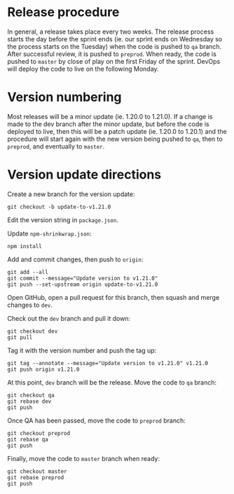 # Release procedure

In general, a release takes place every two weeks. The release process starts the day before the sprint ends (ie. our sprint ends on Wednesday so the process starts on the Tuesday) when the code is pushed to `qa` branch. After successful review, it is pushed to `preprod`. When ready, the code is pushed to `master` by close of play on the first Friday of the sprint. DevOps will deploy the code to live on the following Monday.

# Version numbering

Most releases will be a minor update (ie. 1.20.0 to 1.21.0). If a change is made to the dev branch after the minor update, but before the code is deployed to live, then this will be a patch update (ie. 1.20.0 to 1.20.1) and the procedure will start again with the new version being pushed to `qa`, then to `preprod`, and eventually to `master`.

# Version update directions

Create a new branch for the version update:

```
git checkout -b update-to-v1.21.0
```

Edit the version string in `package.json`.

Update `npm-shrinkwrap.json`:

```
npm install
```

Add and commit changes, then push to `origin`:

```
git add --all
git commit --message="Update version to v1.21.0"
git push --set-upstream origin update-to-v1.21.0
```

Open GitHub, open a pull request for this branch, then squash and merge changes to `dev`.

Check out the `dev` branch and pull it down:

```
git checkout dev
git pull
```

Tag it with the version number and push the tag up:

```
git tag --annotate --message="Update version to v1.21.0" v1.21.0
git push origin v1.21.0
```

At this point, `dev` branch will be the release. Move the code to `qa` branch:

```
git checkout qa
git rebase dev
git push
```

Once QA has been passed, move the code to `preprod` branch:

```
git checkout preprod
git rebase qa
git push
```

Finally, move the code to `master` branch when ready:

```
git checkout master
git rebase preprod
git push
```
